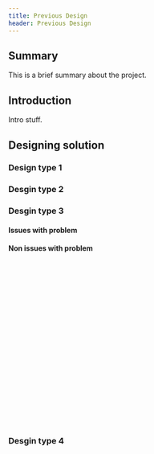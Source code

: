 ```yaml
---
title: Previous Design
header: Previous Design
---
```

## Summary

This is a brief summary about the project.


<div id="docMenuArea"> </div>

## Introduction
Intro stuff.

## Designing solution
### Design type 1
### Desgin type 2
### Desgin type 3
#### Issues with problem
#### Non issues with problem
<br> <br> <br> <br> <br> <br> <br> <br> <br> <br> <br> <br> <br> <br> <br> <br> <br> <br> <br> 

### Desgin type 4